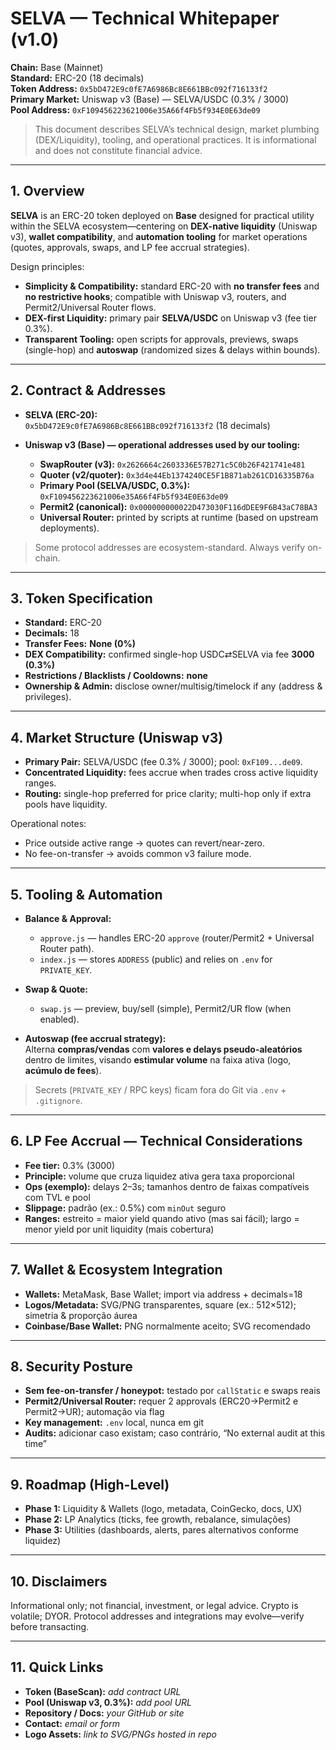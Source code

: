 # SELVA — Technical Whitepaper (v1.0)

**Chain:** Base (Mainnet)  
**Standard:** ERC-20 (18 decimals)  
**Token Address:** `0x5bD472E9c0fE7A6986Bc8E661BBc092f716133f2`  
**Primary Market:** Uniswap v3 (Base) — SELVA/USDC (0.3% / 3000)  
**Pool Address:** `0xF109456223621006e35A66f4Fb5f934E0E63de09`  

> This document describes SELVA’s technical design, market plumbing (DEX/Liquidity), tooling, and operational practices. It is informational and does not constitute financial advice.

---

## 1. Overview

**SELVA** is an ERC-20 token deployed on **Base** designed for practical utility within the SELVA ecosystem—centering on **DEX-native liquidity** (Uniswap v3), **wallet compatibility**, and **automation tooling** for market operations (quotes, approvals, swaps, and LP fee accrual strategies).

Design principles:
- **Simplicity & Compatibility:** standard ERC-20 with **no transfer fees** and **no restrictive hooks**; compatible with Uniswap v3, routers, and Permit2/Universal Router flows.
- **DEX-first Liquidity:** primary pair **SELVA/USDC** on Uniswap v3 (fee tier 0.3%).
- **Transparent Tooling:** open scripts for approvals, previews, swaps (single-hop) and **autoswap** (randomized sizes & delays within bounds).

---

## 2. Contract & Addresses

- **SELVA (ERC-20):**  
  `0x5bD472E9c0fE7A6986Bc8E661BBc092f716133f2` (18 decimals)

- **Uniswap v3 (Base) — operational addresses used by our tooling:**  
  - **SwapRouter (v3):** `0x2626664c2603336E57B271c5C0b26F421741e481`  
  - **Quoter (v2/quoter):** `0x3d4e44Eb1374240CE5F1B871ab261CD16335B76a`  
  - **Primary Pool (SELVA/USDC, 0.3%):** `0xF109456223621006e35A66f4Fb5f934E0E63de09`  
  - **Permit2 (canonical):** `0x000000000022D473030F116dDEE9F6B43aC78BA3`  
  - **Universal Router:** printed by scripts at runtime (based on upstream deployments).

> Some protocol addresses are ecosystem-standard. Always verify on-chain.

---

## 3. Token Specification

- **Standard:** ERC-20  
- **Decimals:** 18  
- **Transfer Fees:** **None (0%)**  
- **DEX Compatibility:** confirmed single-hop USDC⇄SELVA via fee **3000 (0.3%)**  
- **Restrictions / Blacklists / Cooldowns:** **none**  
- **Ownership & Admin:** disclose owner/multisig/timelock if any (address & privileges).

---

## 4. Market Structure (Uniswap v3)

- **Primary Pair:** SELVA/USDC (fee 0.3% / 3000); pool: `0xF109...de09`.  
- **Concentrated Liquidity:** fees accrue when trades cross active liquidity ranges.  
- **Routing:** single-hop preferred for price clarity; multi-hop only if extra pools have liquidity.

Operational notes:
- Price outside active range → quotes can revert/near-zero.
- No fee-on-transfer → avoids common v3 failure mode.

---

## 5. Tooling & Automation

- **Balance & Approval:**  
  - `approve.js` — handles ERC-20 `approve` (router/Permit2 + Universal Router path).  
  - `index.js` — stores `ADDRESS` (public) and relies on `.env` for `PRIVATE_KEY`.

- **Swap & Quote:**  
  - `swap.js` — preview, buy/sell (simple), Permit2/UR flow (when enabled).

- **Autoswap (fee accrual strategy):**  
  Alterna **compras/vendas** com **valores e delays pseudo-aleatórios** dentro de limites, visando **estimular volume** na faixa ativa (logo, **acúmulo de fees**).

> Secrets (`PRIVATE_KEY` / RPC keys) ficam fora do Git via `.env` + `.gitignore`.

---

## 6. LP Fee Accrual — Technical Considerations

- **Fee tier:** 0.3% (3000)  
- **Principle:** volume que cruza liquidez ativa gera taxa proporcional  
- **Ops (exemplo):** delays 2–3s; tamanhos dentro de faixas compatíveis com TVL e pool  
- **Slippage:** padrão (ex.: 0.5%) com `minOut` seguro  
- **Ranges:** estreito = maior yield quando ativo (mas sai fácil); largo = menor yield por unit liquidity (mais cobertura)

---

## 7. Wallet & Ecosystem Integration

- **Wallets:** MetaMask, Base Wallet; import via address + decimals=18  
- **Logos/Metadata:** SVG/PNG transparentes, square (ex.: 512×512); simetria & proporção áurea  
- **Coinbase/Base Wallet:** PNG normalmente aceito; SVG recomendado

---

## 8. Security Posture

- **Sem fee-on-transfer / honeypot:** testado por `callStatic` e swaps reais  
- **Permit2/Universal Router:** requer 2 approvals (ERC20→Permit2 e Permit2→UR); automação via flag  
- **Key management:** `.env` local, nunca em git  
- **Audits:** adicionar caso existam; caso contrário, “No external audit at this time”

---

## 9. Roadmap (High-Level)

- **Phase 1:** Liquidity & Wallets (logo, metadata, CoinGecko, docs, UX)  
- **Phase 2:** LP Analytics (ticks, fee growth, rebalance, simulações)  
- **Phase 3:** Utilities (dashboards, alerts, pares alternativos conforme liquidez)

---

## 10. Disclaimers

Informational only; not financial, investment, or legal advice. Crypto is volatile; DYOR. Protocol addresses and integrations may evolve—verify before transacting.

---

## 11. Quick Links

- **Token (BaseScan):** _add contract URL_  
- **Pool (Uniswap v3, 0.3%):** _add pool URL_  
- **Repository / Docs:** _your GitHub or site_  
- **Contact:** _email or form_  
- **Logo Assets:** _link to SVG/PNGs hosted in repo_
